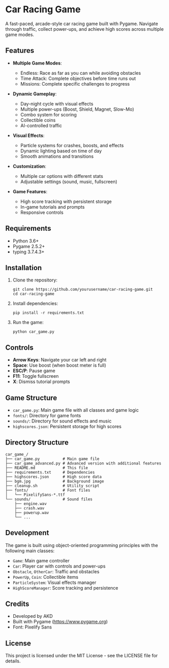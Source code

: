 # Car Racing Game

A fast-paced, arcade-style car racing game built with Pygame. Navigate through traffic, collect power-ups, and achieve high scores across multiple game modes.

## Features

- **Multiple Game Modes**:
  - Endless: Race as far as you can while avoiding obstacles
  - Time Attack: Complete objectives before time runs out
  - Missions: Complete specific challenges to progress

- **Dynamic Gameplay**:
  - Day-night cycle with visual effects
  - Multiple power-ups (Boost, Shield, Magnet, Slow-Mo)
  - Combo system for scoring
  - Collectible coins
  - AI-controlled traffic

- **Visual Effects**:
  - Particle systems for crashes, boosts, and effects
  - Dynamic lighting based on time of day
  - Smooth animations and transitions

- **Customization**:
  - Multiple car options with different stats
  - Adjustable settings (sound, music, fullscreen)

- **Game Features**:
  - High score tracking with persistent storage
  - In-game tutorials and prompts
  - Responsive controls

## Requirements

- Python 3.6+
- Pygame 2.5.2+
- typing 3.7.4.3+

## Installation

1. Clone the repository:
   ```
   git clone https://github.com/yourusername/car-racing-game.git
   cd car-racing-game
   ```

2. Install dependencies:
   ```
   pip install -r requirements.txt
   ```

3. Run the game:
   ```
   python car_game.py
   ```

## Controls

- **Arrow Keys**: Navigate your car left and right
- **Space**: Use boost (when boost meter is full)
- **ESC/P**: Pause game
- **F11**: Toggle fullscreen
- **X**: Dismiss tutorial prompts

## Game Structure

- `car_game.py`: Main game file with all classes and game logic
- `fonts/`: Directory for game fonts
- `sounds/`: Directory for sound effects and music
- `highscores.json`: Persistent storage for high scores

## Directory Structure

```
car_game_/
├── car_game.py          # Main game file
├── car_game_advanced.py # Advanced version with additional features
├── README.md            # This file
├── requirements.txt     # Dependencies
├── highscores.json      # High score data
├── bgm.jpg              # Background image
├── cleanup.sh           # Utility script
├── fonts/               # Font files
│   └── PixelifySans-*.ttf
└── sounds/              # Sound files
    ├── engine.wav
    ├── crash.wav
    ├── powerup.wav
    └── ...
```

## Development

The game is built using object-oriented programming principles with the following main classes:

- `Game`: Main game controller
- `Car`: Player car with controls and power-ups
- `Obstacle`, `OtherCar`: Traffic and obstacles
- `PowerUp`, `Coin`: Collectible items
- `ParticleSystem`: Visual effects manager
- `HighScoreManager`: Score tracking and persistence

## Credits

- Developed by AKD
- Built with Pygame (https://www.pygame.org)
- Font: Pixelify Sans

## License

This project is licensed under the MIT License - see the LICENSE file for details.

